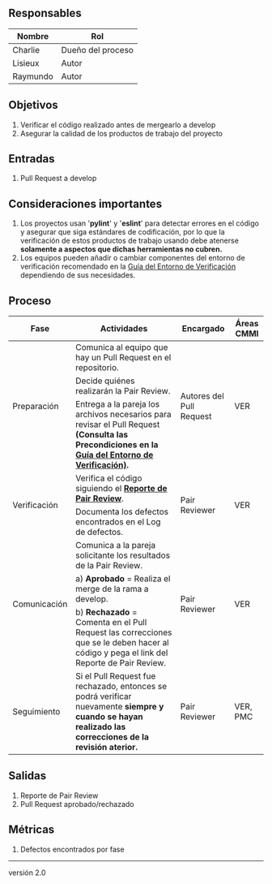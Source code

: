 ## Responsables
Nombre     | Rol
-----------|------------------
Charlie    | Dueño del proceso
Lisieux    | Autor
Raymundo   | Autor

## Objetivos
1. Verificar el código realizado antes de mergearlo a develop
2. Asegurar la calidad de los productos de trabajo del proyecto

## Entradas
1. Pull Request a develop

## Consideraciones importantes
1. Los proyectos usan '**pylint**' y '**eslint**' para detectar errores en el código y asegurar que  siga estándares de codificación, por lo que la verificación de estos productos de trabajo usando debe atenerse **solamente a aspectos que dichas herramientas no cubren.** 
2. Los equipos pueden añadir o cambiar componentes del entorno de verificación recomendado en la <a href="https://github.com/novaDepto/Nova/wiki/Gu%C3%ADa-de-entorno-de-verificaci%C3%B3n">Guía del Entorno de Verificación</a> dependiendo de sus necesidades.

## Proceso
<table>
  <thead>
    <tr>
      <th>Fase</th>
      <th>Actividades</th>
      <th>Encargado</th>
      <th>Áreas CMMI</th>
    </tr>
  </thead>
  <tbody>
    <tr>
      <td rowspan="3">Preparación</td>
      <td>Comunica al equipo que hay un Pull Request en el repositorio.</td>
      <td rowspan="3">Autores del Pull Request</td>
      <td rowspan="3">VER</td>
    </tr>
    <tr>
      <td>Decide quiénes realizarán la Pair Review.</td>
    </tr>
    <tr>
      <td>Entrega a la pareja los archivos necesarios para revisar el Pull Request <br><strong>(Consulta las Precondiciones en la <a href="https://github.com/novaDepto/Nova/wiki/Gu%C3%ADa-de-entorno-de-verificaci%C3%B3n">Guía del Entorno de Verificación)</a><strong>.
      </td>
    </tr>
    <tr>
      <td rowspan="2">Verificación</td>
      <td> Verifica el código siguiendo el <strong><a href="https://docs.google.com/spreadsheets/d/1c6FRhE9Fm7sWP4pWwGucm6aBd6LtCEgJ2KAb7Hz2inY/edit#gid=1461386475"> Reporte de Pair Review</a></strong>.</td>
      <td rowspan="2">Pair Reviewer</td>
      <td rowspan="2">VER</td>
    </tr>
    <tr>
      <td>Documenta los defectos encontrados en el Log de defectos.</td>
    </tr>
    <tr>
      <td rowspan="3">Comunicación</td>
      <td>Comunica a la pareja solicitante los resultados de la Pair Review.</td>
      <td rowspan="3">Pair Reviewer</td>
      <td rowspan="3">VER</td>
    </tr>
    <tr>
      <td>a) <strong>Aprobado</strong> = Realiza el merge de la rama a develop.</td>
    </tr>
    <tr>
      <td>b) <strong>Rechazado</strong> = Comenta en el Pull Request las correcciones que se le deben hacer al código y pega el link del Reporte de Pair Review.</td>
    </tr>
    <tr>
      <td>Seguimiento</td>
      <td> Si el Pull Request fue rechazado, entonces se podrá verificar nuevamente <strong>siempre y cuando se hayan realizado las correcciones de la revisión aterior.</strong></td>
      <td>Pair Reviewer</td>
      <td>VER, PMC</td>
    </tr>
  </tbody>
</table>

## Salidas
1. Reporte de Pair Review
2. Pull Request aprobado/rechazado

## Métricas
1. Defectos encontrados por fase

***
versión 2.0

